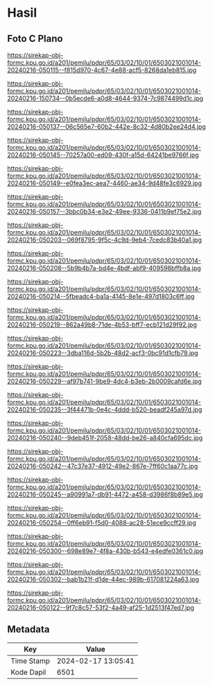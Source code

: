 # Hasil

## Foto C Plano

https://sirekap-obj-formc.kpu.go.id/a201/pemilu/pdpr/65/03/02/10/01/6503021001014-20240216-050115--f815d970-4c67-4e88-acf5-8268da1eb815.jpg

https://sirekap-obj-formc.kpu.go.id/a201/pemilu/pdpr/65/03/02/10/01/6503021001014-20240216-150734--0b5ecde6-a0d8-4644-9374-7c9874499d1c.jpg

https://sirekap-obj-formc.kpu.go.id/a201/pemilu/pdpr/65/03/02/10/01/6503021001014-20240216-050137--06c565e7-60b2-442e-8c32-4d80b2ee24d4.jpg

https://sirekap-obj-formc.kpu.go.id/a201/pemilu/pdpr/65/03/02/10/01/6503021001014-20240216-050145--70257a00-ed09-430f-a15d-64241be9766f.jpg

https://sirekap-obj-formc.kpu.go.id/a201/pemilu/pdpr/65/03/02/10/01/6503021001014-20240216-050149--e0fea3ec-aea7-4460-ae34-9d48fe3c6929.jpg

https://sirekap-obj-formc.kpu.go.id/a201/pemilu/pdpr/65/03/02/10/01/6503021001014-20240216-050157--3bbc0b34-e3e2-49ee-9336-0411b9ef75e2.jpg

https://sirekap-obj-formc.kpu.go.id/a201/pemilu/pdpr/65/03/02/10/01/6503021001014-20240216-050203--069f8795-9f5c-4c9d-9eb4-7cedc83b40a1.jpg

https://sirekap-obj-formc.kpu.go.id/a201/pemilu/pdpr/65/03/02/10/01/6503021001014-20240216-050208--5b9b4b7a-bd4e-4bdf-abf9-409598bffb8a.jpg

https://sirekap-obj-formc.kpu.go.id/a201/pemilu/pdpr/65/03/02/10/01/6503021001014-20240216-050214--5fbeadc4-ba1a-4145-8e1e-497d1803c6ff.jpg

https://sirekap-obj-formc.kpu.go.id/a201/pemilu/pdpr/65/03/02/10/01/6503021001014-20240216-050219--862a49b8-71de-4b53-bff7-ecb121d29f92.jpg

https://sirekap-obj-formc.kpu.go.id/a201/pemilu/pdpr/65/03/02/10/01/6503021001014-20240216-050223--3dba116d-5b2b-48d2-acf3-0bc91d1cfb79.jpg

https://sirekap-obj-formc.kpu.go.id/a201/pemilu/pdpr/65/03/02/10/01/6503021001014-20240216-050229--af97b741-9be9-4dc4-b3eb-2b0009cafd6e.jpg

https://sirekap-obj-formc.kpu.go.id/a201/pemilu/pdpr/65/03/02/10/01/6503021001014-20240216-050235--3f44471b-0e4c-4ddd-b520-beadf245a97d.jpg

https://sirekap-obj-formc.kpu.go.id/a201/pemilu/pdpr/65/03/02/10/01/6503021001014-20240216-050240--9deb451f-2058-48dd-be26-a840cfa695dc.jpg

https://sirekap-obj-formc.kpu.go.id/a201/pemilu/pdpr/65/03/02/10/01/6503021001014-20240216-050242--47c37e37-4912-49e2-867e-7ff60c1aa77c.jpg

https://sirekap-obj-formc.kpu.go.id/a201/pemilu/pdpr/65/03/02/10/01/6503021001014-20240216-050245--a90991a7-db91-4472-a458-d3986f8b89e5.jpg

https://sirekap-obj-formc.kpu.go.id/a201/pemilu/pdpr/65/03/02/10/01/6503021001014-20240216-050254--0ff6eb91-f5d0-4088-ac28-51ece9ccff29.jpg

https://sirekap-obj-formc.kpu.go.id/a201/pemilu/pdpr/65/03/02/10/01/6503021001014-20240216-050300--698e89e7-4f8a-430b-b543-e4edfe0361c0.jpg

https://sirekap-obj-formc.kpu.go.id/a201/pemilu/pdpr/65/03/02/10/01/6503021001014-20240216-050302--bab1b21f-d1de-44ec-989b-617081224a63.jpg

https://sirekap-obj-formc.kpu.go.id/a201/pemilu/pdpr/65/03/02/10/01/6503021001014-20240216-050122--9f7c8c57-53f2-4a49-af25-1d2513f47ed7.jpg


## Metadata

| Key        | Value               |
| ---------- | ------------------- |
| Time Stamp | 2024-02-17 13:05:41 |
| Kode Dapil | 6501                |



